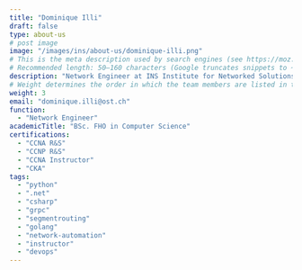 ```yaml
---
title: "Dominique Illi"
draft: false
type: about-us
# post image
image: "/images/ins/about-us/dominique-illi.png"
# This is the meta description used by search engines (see https://moz.com/learn/seo/meta-description)
# Recommended length: 50–160 characters (Google truncates snippets to ~155–160 characters)
description: "Network Engineer at INS Institute for Networked Solutions in eastern Switzerland."
# Weight determines the order in which the team members are listed in the about us page. Team members with the same weight get sorted alphabetically according to their 'title'.
weight: 3
email: "dominique.illi@ost.ch"
function: 
  - "Network Engineer"
academicTitle: "BSc. FHO in Computer Science"
certifications:
  - "CCNA R&S"
  - "CCNP R&S"
  - "CCNA Instructor"
  - "CKA"
tags:
  - "python" 
  - ".net"
  - "csharp"
  - "grpc"
  - "segmentrouting"
  - "golang"
  - "network-automation"
  - "instructor"
  - "devops"
---
```

